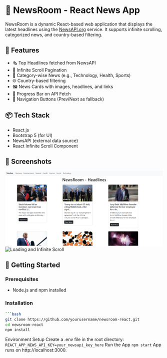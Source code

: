 # 📰 NewsRoom - React News App

NewsRoom is a dynamic React-based web application that displays the latest headlines using the [NewsAPI.org](https://newsapi.org) service. It supports infinite scrolling, categorized news, and country-based filtering.

## 🌟 Features

- 🗞 Top Headlines fetched from NewsAPI
- 🔄 Infinite Scroll Pagination
- 📂 Category-wise News (e.g., Technology, Health, Sports)
- 🌐 Country-based filtering
- 🖼 News Cards with images, headlines, and links
- 🚥 Progress Bar on API Fetch
- 🔘 Navigation Buttons (Prev/Next as fallback)

## 📦 Tech Stack

- React.js
- Bootstrap 5 (for UI)
- NewsAPI (external data source)
- React Infinite Scroll Component

## 📸 Screenshots

![Home Page](./screenshots/home.png)
![Loading and Infinite Scroll]([./screenshots/top-loadingbar.png](https://github.com/Shashankshekhar0007/NewsApp/blob/main/screenshots/top-loading%20bar.png))

## 🚀 Getting Started

### Prerequisites

- Node.js and npm installed

### Installation

```bash
```bash
git clone https://github.com/yourusername/newsroom-react.git
cd newsroom-react
npm install
```
Environment Setup
Create a .env file in the root directory:
```REACT_APP_NEWS_API_KEY=your_newsapi_key_here```
Run the App
```npm start```
App runs on http://localhost:3000.
